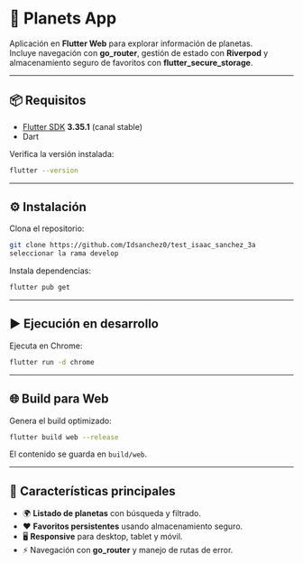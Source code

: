 # 🌌 Planets App

Aplicación en **Flutter Web** para explorar información de planetas.  
Incluye navegación con **go_router**, gestión de estado con **Riverpod** y almacenamiento seguro de
favoritos con **flutter_secure_storage**.

---

## 📦 Requisitos

- [Flutter SDK](https://docs.flutter.dev/get-started/install) **3.35.1** (canal stable)
- Dart

Verifica la versión instalada:

```bash
flutter --version
```

---

## ⚙️ Instalación

Clona el repositorio:

```bash
git clone https://github.com/Idsanchez0/test_isaac_sanchez_3a
seleccionar la rama develop
```

Instala dependencias:

```bash
flutter pub get
```

---

## ▶️ Ejecución en desarrollo

Ejecuta en Chrome:

```bash
flutter run -d chrome
```

---

## 🌐 Build para Web

Genera el build optimizado:

```bash
flutter build web --release
```

El contenido se guarda en `build/web`.

---

## 📸 Características principales

- 🌍 **Listado de planetas** con búsqueda y filtrado.
- ❤️ **Favoritos persistentes** usando almacenamiento seguro.
- 🖥️ **Responsive** para desktop, tablet y móvil.
- ⚡ Navegación con **go_router** y manejo de rutas de error.
